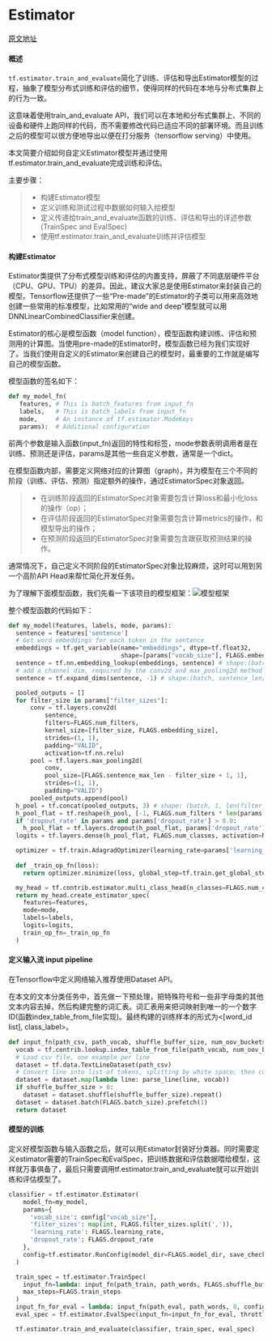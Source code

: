 # Estimator

[原文地址](https://zhuanlan.zhihu.com/p/41473323)

#### 概述
`tf.estimator.train_and_evaluate`简化了训练、评估和导出Estimator模型的过程，抽象了模型分布式训练和评估的细节，使得同样的代码在本地与分布式集群上的行为一致。  

这意味着使用train_and_evaluate API，我们可以在本地和分布式集群上、不同的设备和硬件上跑同样的代码，而不需要修改代码已适应不同的部署环境。而且训练之后的模型可以很方便地导出以便在打分服务（tensorflow serving）中使用。

本文简要介绍如何自定义Estimator模型并通过使用tf.estimator.train_and_evaluate完成训练和评估。

主要步骤：
> - 构建Estimator模型
> - 定义训练和测试过程中数据如何输入给模型
> - 定义传递给train_and_evaluate函数的训练、评估和导出的详述参数(TrainSpec and EvalSpec)
> - 使用tf.estimator.train_and_evaluate训练并评估模型

#### 构建Estimator
Estimator类提供了分布式模型训练和评估的内置支持，屏蔽了不同底层硬件平台（CPU、GPU、TPU）的差异。因此，建议大家总是使用Estimator来封装自己的模型。Tensorflow还提供了一些“Pre-made”的Estimator的子类可以用来高效地创建一些常用的标准模型，比如常用的“wide and deep”模型就可以用DNNLinearCombinedClassifier来创建。

Estimator的核心是模型函数（model function），模型函数构建训练、评估和预测用的计算图。当使用pre-made的Estimator时，模型函数已经为我们实现好了。当我们使用自定义的Estimator来创建自己的模型时，最重要的工作就是编写自己的模型函数。

模型函数的签名如下：
```python
def my_model_fn(
   features, # This is batch_features from input_fn
   labels,   # This is batch_labels from input_fn
   mode,     # An instance of tf.estimator.ModeKeys
   params):  # Additional configuration
```
前两个参数是输入函数(input_fn)返回的特性和标签，mode参数表明调用者是在训练、预测还是评估，params是其他一些自定义参数，通常是一个dict。

在模型函数内部，需要定义网络对应的计算图（graph)，并为模型在三个不同的阶段（训练、评估、预测）指定额外的操作，通过EstimatorSpec对象返回。
> - 在训练阶段返回的EstimatorSpec对象需要包含计算loss和最小化loss的操作（op）；
> - 在评估阶段返回的EstimatorSpec对象需要包含计算metrics的操作，和模型导出的操作；
> - 在预测阶段返回的EstimatorSpec对象需要包含跟获取预测结果的操作。

通常情况下，自己定义不同阶段的EstimatorSpec对象比较麻烦，这时可以用到另一个高阶API Head来帮忙简化开发任务。

为了理解下面模型函数，我们先看一下该项目的模型框架：![模型框架](https://pic4.zhimg.com/80/v2-66ed2ca5cec5ee35c4ea1e8cdb467453_720w.jpg)

整个模型函数的代码如下：
```python
def my_model(features, labels, mode, params):
  sentence = features['sentence']
  # Get word embeddings for each token in the sentence
  embeddings = tf.get_variable(name="embeddings", dtype=tf.float32,
                               shape=[params["vocab_size"], FLAGS.embedding_size])
  sentence = tf.nn.embedding_lookup(embeddings, sentence) # shape:(batch, sentence_len, embedding_size)
  # add a channel dim, required by the conv2d and max_pooling2d method
  sentence = tf.expand_dims(sentence, -1) # shape:(batch, sentence_len/height, embedding_size/width, channels=1)

  pooled_outputs = []
  for filter_size in params["filter_sizes"]:
      conv = tf.layers.conv2d(
          sentence,
          filters=FLAGS.num_filters,
          kernel_size=[filter_size, FLAGS.embedding_size],
          strides=(1, 1),
          padding="VALID",
          activation=tf.nn.relu)
      pool = tf.layers.max_pooling2d(
          conv,
          pool_size=[FLAGS.sentence_max_len - filter_size + 1, 1],
          strides=(1, 1),
          padding="VALID")
      pooled_outputs.append(pool)
  h_pool = tf.concat(pooled_outputs, 3) # shape: (batch, 1, len(filter_size) * embedding_size, 1)
  h_pool_flat = tf.reshape(h_pool, [-1, FLAGS.num_filters * len(params["filter_sizes"])]) # shape: (batch, len(filter_size) * embedding_size)
  if 'dropout_rate' in params and params['dropout_rate'] > 0.0:
    h_pool_flat = tf.layers.dropout(h_pool_flat, params['dropout_rate'], training=(mode == tf.estimator.ModeKeys.TRAIN))
  logits = tf.layers.dense(h_pool_flat, FLAGS.num_classes, activation=None)

  optimizer = tf.train.AdagradOptimizer(learning_rate=params['learning_rate'])
  
  def _train_op_fn(loss):
    return optimizer.minimize(loss, global_step=tf.train.get_global_step())

  my_head = tf.contrib.estimator.multi_class_head(n_classes=FLAGS.num_classes)
  return my_head.create_estimator_spec(
    features=features,
    mode=mode,
    labels=labels,
    logits=logits,
    train_op_fn=_train_op_fn
  )
```
#### 定义输入流 input pipeline
在Tensorflow中定义网络输入推荐使用Dataset API。

在本文的文本分类任务中，首先做一下预处理，把特殊符号和一些非字母类的其他文本内容去掉，然后构建完整的词汇表。词汇表用来把词映射到唯一的一个数字ID(函数index_table_from_file实现)。最终构建的训练样本的形式为<[word_id list], class_label>。

```python
def input_fn(path_csv, path_vocab, shuffle_buffer_size, num_oov_buckets):
  vocab = tf.contrib.lookup.index_table_from_file(path_vocab, num_oov_buckets=num_oov_buckets)
  # Load csv file, one example per line
  dataset = tf.data.TextLineDataset(path_csv)
  # Convert line into list of tokens, splitting by white space; then convert each token to an unique id
  dataset = dataset.map(lambda line: parse_line(line, vocab))
  if shuffle_buffer_size > 0:
    dataset = dataset.shuffle(shuffle_buffer_size).repeat()
  dataset = dataset.batch(FLAGS.batch_size).prefetch(1)
  return dataset
```

#### 模型的训练
定义好模型函数与输入函数之后，就可以用Estimator封装好分类器。同时需要定义estimator需要的TrainSpec和EvalSpec，把训练数据和评估数据喂给模型，这样就万事俱备了，最后只需要调用tf.estimator.train_and_evaluate就可以开始训练和评估模型了。
```python
classifier = tf.estimator.Estimator(
    model_fn=my_model,
    params={
      'vocab_size': config["vocab_size"],
      'filter_sizes': map(int, FLAGS.filter_sizes.split(',')),
      'learning_rate': FLAGS.learning_rate,
      'dropout_rate': FLAGS.dropout_rate
    },
    config=tf.estimator.RunConfig(model_dir=FLAGS.model_dir, save_checkpoints_steps=FLAGS.save_checkpoints_steps)
  )

  train_spec = tf.estimator.TrainSpec(
    input_fn=lambda: input_fn(path_train, path_words, FLAGS.shuffle_buffer_size, config["num_oov_buckets"]),
    max_steps=FLAGS.train_steps
  )
  input_fn_for_eval = lambda: input_fn(path_eval, path_words, 0, config["num_oov_buckets"])
  eval_spec = tf.estimator.EvalSpec(input_fn=input_fn_for_eval, throttle_secs=300)

  tf.estimator.train_and_evaluate(classifier, train_spec, eval_spec)
```